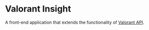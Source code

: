 <h1>Valorant Insight</h1>
<p>
    A front-end application that extends the functionality of <a href="https://valorant-api.com/">Valorant API</a>.
</p>
